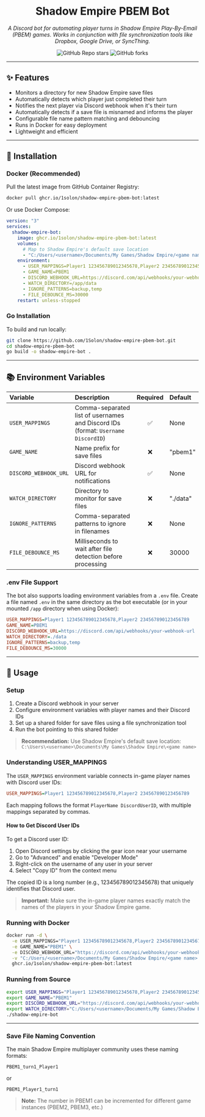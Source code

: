 <div align="center">

# Shadow Empire PBEM Bot

_A Discord bot for automating player turns in Shadow Empire Play-By-Email (PBEM) games. Works in conjunction with file synchronization tools like Dropbox, Google Drive, or SyncThing._

![GitHub Repo stars](https://img.shields.io/github/stars/1Solon/shadow-empire-pbem-bot?style=for-the-badge)
![GitHub forks](https://img.shields.io/github/forks/1Solon/shadow-empire-pbem-bot?style=for-the-badge)

</div>

---

## ✨ Features

- Monitors a directory for new Shadow Empire save files
- Automatically detects which player just completed their turn
- Notifies the next player via Discord webhook when it's their turn
- Automatically detects if a save file is misnamed and informs the player
- Configurable file name pattern matching and debouncing
- Runs in Docker for easy deployment
- Lightweight and efficient

---

## 🚀 Installation

### Docker (Recommended)

Pull the latest image from GitHub Container Registry:

```bash
docker pull ghcr.io/1solon/shadow-empire-pbem-bot:latest
```

Or use Docker Compose:

```yaml
version: "3"
services:
  shadow-empire-bot:
    image: ghcr.io/1solon/shadow-empire-pbem-bot:latest
    volumes:
      # Map to Shadow Empire's default save location
      - "C:/Users/<username>/Documents/My Games/Shadow Empire/<game name>:/app/data"
    environment:
      - USER_MAPPINGS=Player1 123456789012345678,Player2 234567890123456789
      - GAME_NAME=PBEM1
      - DISCORD_WEBHOOK_URL=https://discord.com/api/webhooks/your-webhook-url
      - WATCH_DIRECTORY=/app/data
      - IGNORE_PATTERNS=backup,temp
      - FILE_DEBOUNCE_MS=30000
    restart: unless-stopped
```

### Go Installation

To build and run locally:

```bash
git clone https://github.com/1Solon/shadow-empire-pbem-bot.git
cd shadow-empire-pbem-bot
go build -o shadow-empire-bot .
```

---

## 📚 Environment Variables

| Variable              | Description                                                                      | Required | Default  |
| :-------------------- | :------------------------------------------------------------------------------- | :------: | :------- |
| `USER_MAPPINGS`       | Comma-separated list of usernames and Discord IDs (format: `Username DiscordID`) |    ✅    | None     |
| `GAME_NAME`           | Name prefix for save files                                                       |    ❌    | "pbem1"  |
| `DISCORD_WEBHOOK_URL` | Discord webhook URL for notifications                                            |    ✅    | None     |
| `WATCH_DIRECTORY`     | Directory to monitor for save files                                              |    ❌    | "./data" |
| `IGNORE_PATTERNS`     | Comma-separated patterns to ignore in filenames                                  |    ❌    | None     |
| `FILE_DEBOUNCE_MS`    | Milliseconds to wait after file detection before processing                      |    ❌    | 30000    |

### .env File Support

The bot also supports loading environment variables from a `.env` file. Create a file named `.env` in the same directory as the bot executable (or in your mounted `/app` directory when using Docker):

```ini
USER_MAPPINGS=Player1 123456789012345678,Player2 234567890123456789
GAME_NAME=PBEM1
DISCORD_WEBHOOK_URL=https://discord.com/api/webhooks/your-webhook-url
WATCH_DIRECTORY=./data
IGNORE_PATTERNS=backup,temp
FILE_DEBOUNCE_MS=30000
```

---

## 📖 Usage

### Setup

1. Create a Discord webhook in your server
2. Configure environment variables with player names and their Discord IDs
3. Set up a shared folder for save files using a file synchronization tool
4. Run the bot pointing to this shared folder

> **Recommendation:** Use Shadow Empire's default save location:  
> `C:\Users\<username>\Documents\My Games\Shadow Empire\<game name>`

### Understanding USER_MAPPINGS

The `USER_MAPPINGS` environment variable connects in-game player names with Discord user IDs:

```ini
USER_MAPPINGS=Player1 123456789012345678,Player2 234567890123456789
```

Each mapping follows the format `PlayerName DiscordUserID`, with multiple mappings separated by commas.

#### How to Get Discord User IDs

To get a Discord user ID:

1. Open Discord settings by clicking the gear icon near your username
2. Go to "Advanced" and enable "Developer Mode"
3. Right-click on the username of any user in your server
4. Select "Copy ID" from the context menu

The copied ID is a long number (e.g., 123456789012345678) that uniquely identifies that Discord user.

> **Important:** Make sure the in-game player names exactly match the names of the players in your Shadow Empire game.

### Running with Docker

```bash
docker run -d \
  -e USER_MAPPINGS="Player1 123456789012345678,Player2 234567890123456789" \
  -e GAME_NAME="PBEM1" \
  -e DISCORD_WEBHOOK_URL="https://discord.com/api/webhooks/your-webhook-url" \
  -v "C:/Users/<username>/Documents/My Games/Shadow Empire/<game name>:/app/data" \
  ghcr.io/1solon/shadow-empire-pbem-bot:latest
```

### Running from Source

```bash
export USER_MAPPINGS="Player1 123456789012345678,Player2 234567890123456789"
export GAME_NAME="PBEM1"
export DISCORD_WEBHOOK_URL="https://discord.com/api/webhooks/your-webhook-url"
export WATCH_DIRECTORY="C:/Users/<username>/Documents/My Games/Shadow Empire/<game name>"
./shadow-empire-bot
```

---

### Save File Naming Convention

The main Shadow Empire multiplayer community uses these naming formats:

```
PBEM1_turn1_Player1
```

or

```
PBEM1_Player1_turn1
```

> **Note:** The number in PBEM1 can be incremented for different game instances (PBEM2, PBEM3, etc.)
